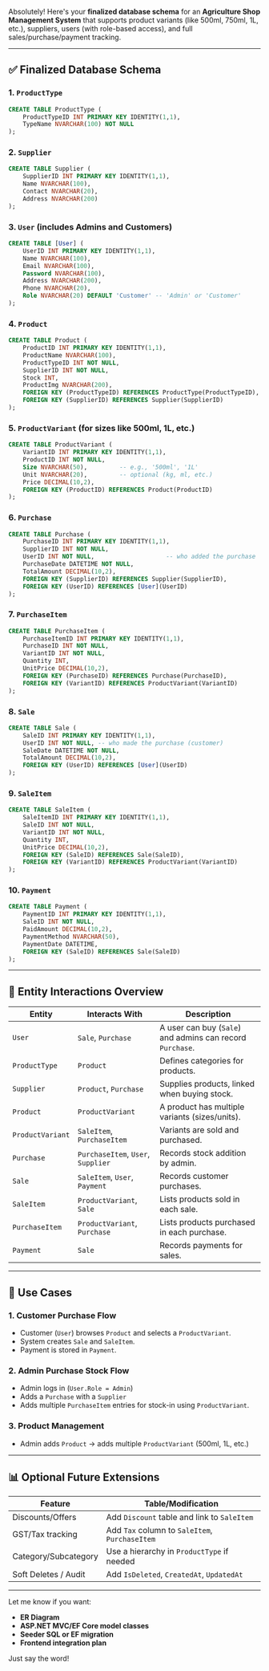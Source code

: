 Absolutely! Here's your **finalized database schema** for an **Agriculture Shop Management System** that supports product variants (like 500ml, 750ml, 1L, etc.), suppliers, users (with role-based access), and full sales/purchase/payment tracking.

---

## ✅ Finalized Database Schema

### 1. `ProductType`

```sql
CREATE TABLE ProductType (
    ProductTypeID INT PRIMARY KEY IDENTITY(1,1),
    TypeName NVARCHAR(100) NOT NULL
);
```

### 2. `Supplier`

```sql
CREATE TABLE Supplier (
    SupplierID INT PRIMARY KEY IDENTITY(1,1),
    Name NVARCHAR(100),
    Contact NVARCHAR(20),
    Address NVARCHAR(200)
);
```

### 3. `User` (includes Admins and Customers)

```sql
CREATE TABLE [User] (
    UserID INT PRIMARY KEY IDENTITY(1,1),
    Name NVARCHAR(100),
    Email NVARCHAR(100),
    Password NVARCHAR(100),
    Address NVARCHAR(200),
    Phone NVARCHAR(20),
    Role NVARCHAR(20) DEFAULT 'Customer' -- 'Admin' or 'Customer'
);
```

### 4. `Product`

```sql
CREATE TABLE Product (
    ProductID INT PRIMARY KEY IDENTITY(1,1),
    ProductName NVARCHAR(100),
    ProductTypeID INT NOT NULL,
    SupplierID INT NOT NULL,
    Stock INT,
    ProductImg NVARCHAR(200),
    FOREIGN KEY (ProductTypeID) REFERENCES ProductType(ProductTypeID),
    FOREIGN KEY (SupplierID) REFERENCES Supplier(SupplierID)
);
```

### 5. `ProductVariant` (for sizes like 500ml, 1L, etc.)

```sql
CREATE TABLE ProductVariant (
    VariantID INT PRIMARY KEY IDENTITY(1,1),
    ProductID INT NOT NULL,
    Size NVARCHAR(50),         -- e.g., '500ml', '1L'
    Unit NVARCHAR(20),         -- optional (kg, ml, etc.)
    Price DECIMAL(10,2),
    FOREIGN KEY (ProductID) REFERENCES Product(ProductID)
);
```

### 6. `Purchase`

```sql
CREATE TABLE Purchase (
    PurchaseID INT PRIMARY KEY IDENTITY(1,1),
    SupplierID INT NOT NULL,
    UserID INT NOT NULL,                    -- who added the purchase
    PurchaseDate DATETIME NOT NULL,
    TotalAmount DECIMAL(10,2),
    FOREIGN KEY (SupplierID) REFERENCES Supplier(SupplierID),
    FOREIGN KEY (UserID) REFERENCES [User](UserID)
);
```

### 7. `PurchaseItem`

```sql
CREATE TABLE PurchaseItem (
    PurchaseItemID INT PRIMARY KEY IDENTITY(1,1),
    PurchaseID INT NOT NULL,
    VariantID INT NOT NULL,
    Quantity INT,
    UnitPrice DECIMAL(10,2),
    FOREIGN KEY (PurchaseID) REFERENCES Purchase(PurchaseID),
    FOREIGN KEY (VariantID) REFERENCES ProductVariant(VariantID)
);
```

### 8. `Sale`

```sql
CREATE TABLE Sale (
    SaleID INT PRIMARY KEY IDENTITY(1,1),
    UserID INT NOT NULL, -- who made the purchase (customer)
    SaleDate DATETIME NOT NULL,
    TotalAmount DECIMAL(10,2),
    FOREIGN KEY (UserID) REFERENCES [User](UserID)
);
```

### 9. `SaleItem`

```sql
CREATE TABLE SaleItem (
    SaleItemID INT PRIMARY KEY IDENTITY(1,1),
    SaleID INT NOT NULL,
    VariantID INT NOT NULL,
    Quantity INT,
    UnitPrice DECIMAL(10,2),
    FOREIGN KEY (SaleID) REFERENCES Sale(SaleID),
    FOREIGN KEY (VariantID) REFERENCES ProductVariant(VariantID)
);
```

### 10. `Payment`

```sql
CREATE TABLE Payment (
    PaymentID INT PRIMARY KEY IDENTITY(1,1),
    SaleID INT NOT NULL,
    PaidAmount DECIMAL(10,2),
    PaymentMethod NVARCHAR(50),
    PaymentDate DATETIME,
    FOREIGN KEY (SaleID) REFERENCES Sale(SaleID)
);
```

---

## 🔄 Entity Interactions Overview

| Entity           | Interacts With                     | Description                                               |
| ---------------- | ---------------------------------- | --------------------------------------------------------- |
| `User`           | `Sale`, `Purchase`                 | A user can buy (`Sale`) and admins can record `Purchase`. |
| `ProductType`    | `Product`                          | Defines categories for products.                          |
| `Supplier`       | `Product`, `Purchase`              | Supplies products, linked when buying stock.              |
| `Product`        | `ProductVariant`                   | A product has multiple variants (sizes/units).            |
| `ProductVariant` | `SaleItem`, `PurchaseItem`         | Variants are sold and purchased.                          |
| `Purchase`       | `PurchaseItem`, `User`, `Supplier` | Records stock addition by admin.                          |
| `Sale`           | `SaleItem`, `User`, `Payment`      | Records customer purchases.                               |
| `SaleItem`       | `ProductVariant`, `Sale`           | Lists products sold in each sale.                         |
| `PurchaseItem`   | `ProductVariant`, `Purchase`       | Lists products purchased in each purchase.                |
| `Payment`        | `Sale`                             | Records payments for sales.                               |

---

## 🧠 Use Cases

### 1. **Customer Purchase Flow**

* Customer (`User`) browses `Product` and selects a `ProductVariant`.
* System creates `Sale` and `SaleItem`.
* Payment is stored in `Payment`.

### 2. **Admin Purchase Stock Flow**

* Admin logs in (`User.Role = Admin`)
* Adds a `Purchase` with a `Supplier`
* Adds multiple `PurchaseItem` entries for stock-in using `ProductVariant`.

### 3. **Product Management**

* Admin adds `Product` → adds multiple `ProductVariant` (500ml, 1L, etc.)

---

## 📊 Optional Future Extensions

| Feature              | Table/Modification                             |
| -------------------- | ---------------------------------------------- |
| Discounts/Offers     | Add `Discount` table and link to `SaleItem`    |
| GST/Tax tracking     | Add `Tax` column to `SaleItem`, `PurchaseItem` |
| Category/Subcategory | Use a hierarchy in `ProductType` if needed     |
| Soft Deletes / Audit | Add `IsDeleted`, `CreatedAt`, `UpdatedAt`      |

---

Let me know if you want:

* **ER Diagram**
* **ASP.NET MVC/EF Core model classes**
* **Seeder SQL or EF migration**
* **Frontend integration plan**

Just say the word!
